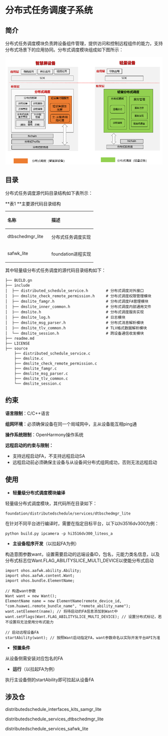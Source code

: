 # 分布式任务调度子系统<a name="ZH-CN_TOPIC_0000001051983009"></a>

## 简介<a name="section11660541593"></a>

分布式任务调度模块负责跨设备组件管理，提供访问和控制远程组件的能力，支持分布式场景下的应用协同。分布式调度模块组成如下图所示：

![](figures/zh-cn_image_0000001055103250.png)

## 目录<a name="section1464106163817"></a>

分布式任务调度源代码目录结构如下表所示：

**表1 **主要源代码目录结构

<a name="table43531856201716"></a>
<table><thead align="left"><tr id="row20416556201718"><th class="cellrowborder" valign="top" width="50%" id="mcps1.1.3.1.1"><p id="p10416456121716"><a name="p10416456121716"></a><a name="p10416456121716"></a>名称</p>
</th>
<th class="cellrowborder" valign="top" width="50%" id="mcps1.1.3.1.2"><p id="p1841645631717"><a name="p1841645631717"></a><a name="p1841645631717"></a>描述</p>
</th>
</tr>
</thead>
<tbody><tr id="row64161056151718"><td class="cellrowborder" valign="top" width="50%" headers="mcps1.1.3.1.1 "><p id="p9416656181720"><a name="p9416656181720"></a><a name="p9416656181720"></a>dtbschedmgr_lite</p>
</td>
<td class="cellrowborder" valign="top" width="50%" headers="mcps1.1.3.1.2 "><p id="p541645611177"><a name="p541645611177"></a><a name="p541645611177"></a>分布式任务调度实现</p>
</td>
</tr>
<tr id="row104169564177"><td class="cellrowborder" valign="top" width="50%" headers="mcps1.1.3.1.1 "><p id="p17416125614179"><a name="p17416125614179"></a><a name="p17416125614179"></a>safwk_lite</p>
</td>
<td class="cellrowborder" valign="top" width="50%" headers="mcps1.1.3.1.2 "><p id="p04163569170"><a name="p04163569170"></a><a name="p04163569170"></a>foundation进程实现</p>
</td>
</tr>
</tbody>
</table>

其中轻量级分布式任务调度的源代码目录结构如下：

```
├── BUILD.gn
├── include
│  ├── distributed_schedule_service.h        # 分布式调度对外接口
│  ├── dmslite_check_remote_permission.h     # 分布式调度权限管理模块
│  ├── dmslite_famgr.h                       # 分布式调度FA管理模块
│  ├── dmslite_inner_common.h                # 分布式调度内部通用文件
│  ├── dmslite.h                             # 分布式调度服务实现
│  ├── dmslite_log.h                         # 日志模块
│  ├── dmslite_msg_parser.h                  # 分布式消息解析模块
│  ├── dmslite_tlv_common.h                  # TLV格式数据解析模块
│  └── dmslite_session.h                     # 跨设备通信收发模块
├── readme.md
├── LICENSE
├── source
    ├── distributed_schedule_service.c
    ├── dmslite.c
    ├── dmslite_check_remote_permission.c
    ├── dmslite_famgr.c
    ├── dmslite_msg_parser.c
    ├── dmslite_tlv_common.c
    └── dmslite_session.c
```

## 约束<a name="section1718733212019"></a>

**语言限制**：C/C++语言

**组网环境**：必须确保设备在同一个局域网中，主从设备能互相ping通

**操作系统限制**：OpenHarmony操作系统

**远程启动的约束与限制：**

-   支持远程启动FA，不支持远程启动SA
-   远程启动前必须确保主设备与从设备间分布式组网成功，否则无法远程启动

## 使用<a name="section10729231131110"></a>

-   **轻量级分布式调度模块编译**

轻量级分布式调度模块，其代码所在目录如下：

```
foundation/distributedschedule/services/dtbschedmgr_lite
```

在针对不同平台进行编译时，需要在指定目标平台，以下以hi3516dv300为例：

```
python build.py ipcamera -p hi3516dv300_liteos_a
```

-   **主设备程序开发**（以拉起FA为例）

构造意图参数want，设置需要启动的远端设备ID，包名，元能力类名信息，以及分布式标志位Want.FLAG\_ABILITYSLICE\_MULTI\_DEVICE以使能分布式启动

```
import ohos.aafwk.ability.Ability;
import ohos.aafwk.content.Want;
import ohos.bundle.ElementName;

// 构造want参数
Want want = new Want();
ElementName name = new ElementName(remote_device_id, "com.huawei.remote_bundle_name", "remote_ability_name"); 
want.setElement(name); // 将待启动的FA信息添加到Want中
want.setFlags(Want.FLAG_ABILITYSLICE_MULTI_DEVICE); // 设置分布式标记，若不设置将无法使用分布式能力

// 启动远程设备FA
startAbility(want); // 按照Want启动指定FA，want参数命名以实际开发平台API为准
```

-   **预置条件**

从设备侧需安装对应包名的FA

-   **运行**（以拉起FA为例）

执行主设备侧的startAbility即可拉起从设备FA

## 涉及仓<a name="section176111311166"></a>

distributedschedule\_interfaces\_kits\_samgr\_lite

distributedschedule\_services\_dtbschedmgr\_lite

distributedschedule\_services\_safwk\_lite

